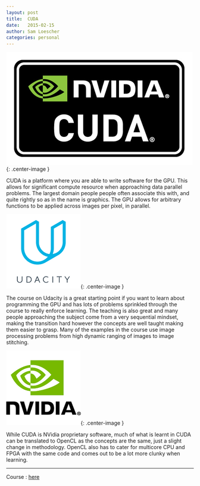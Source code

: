 ```yaml
---
layout: post
title:  CUDA
date:   2015-02-15
author: Sam Loescher
categories: personal
---
```

![CUDA](/images/company/cuda.jpg){: .center-image }

CUDA is a platform where you are able to write software for the GPU. This allows for significant compute resource when approaching data parallel problems. The largest domain people people often associate this with, and quite rightly so as in the name is graphics. The GPU allows for arbitrary functions to be applied across images per pixel, in parallel.

 ![Udacity](/images/company/udacity.jpg){: .center-image }

The course on Udacity is a great starting point if you want to learn about programming the GPU and has lots of problems sprinkled through the course to really enforce learning. The teaching is also great and many people approaching the subject come from a very sequential mindset, making the transition hard however the concepts are well taught making them easier to grasp. Many of the examples in the course use image processing problems from high dynamic ranging of images to image stitching.

![Nvidia](/images/company/nvidia.jpg){: .center-image }

While CUDA is NVidia proprietary software, much of what is learnt in CUDA can be translated to OpenCL as the concepts are the same, just a slight change in methodology. OpenCL also has to cater for multicore CPU and FPGA with the same code and comes out to be a lot more clunky when learning.

___

Course : [here](https://www.udacity.com/course/intro-to-parallel-programming--cs344)